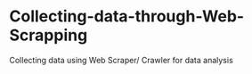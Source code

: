 # Collecting-data-through-Web-Scrapping
Collecting data using Web Scraper/ Crawler for data analysis
